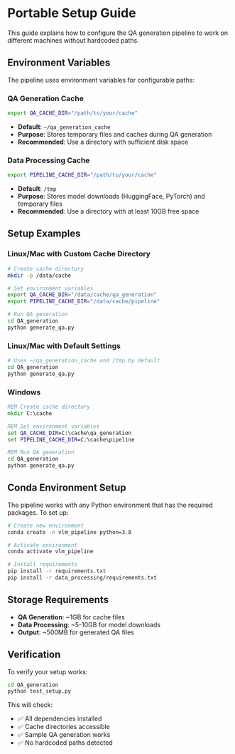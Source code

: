 # Portable Setup Guide

This guide explains how to configure the QA generation pipeline to work on different machines without hardcoded paths.

## Environment Variables

The pipeline uses environment variables for configurable paths:

### QA Generation Cache
```bash
export QA_CACHE_DIR="/path/to/your/cache"
```
- **Default**: `~/qa_generation_cache`
- **Purpose**: Stores temporary files and caches during QA generation
- **Recommended**: Use a directory with sufficient disk space

### Data Processing Cache
```bash
export PIPELINE_CACHE_DIR="/path/to/your/cache"
```
- **Default**: `/tmp`
- **Purpose**: Stores model downloads (HuggingFace, PyTorch) and temporary files
- **Recommended**: Use a directory with at least 10GB free space

## Setup Examples

### Linux/Mac with Custom Cache Directory
```bash
# Create cache directory
mkdir -p /data/cache

# Set environment variables
export QA_CACHE_DIR="/data/cache/qa_generation"
export PIPELINE_CACHE_DIR="/data/cache/pipeline"

# Run QA generation
cd QA_generation
python generate_qa.py
```

### Linux/Mac with Default Settings
```bash
# Uses ~/qa_generation_cache and /tmp by default
cd QA_generation
python generate_qa.py
```

### Windows
```cmd
REM Create cache directory
mkdir C:\cache

REM Set environment variables
set QA_CACHE_DIR=C:\cache\qa_generation
set PIPELINE_CACHE_DIR=C:\cache\pipeline

REM Run QA generation
cd QA_generation
python generate_qa.py
```

## Conda Environment Setup

The pipeline works with any Python environment that has the required packages. To set up:

```bash
# Create new environment
conda create -n vlm_pipeline python=3.8

# Activate environment
conda activate vlm_pipeline

# Install requirements
pip install -r requirements.txt
pip install -r data_processing/requirements.txt
```

## Storage Requirements

- **QA Generation**: ~1GB for cache files
- **Data Processing**: ~5-10GB for model downloads
- **Output**: ~500MB for generated QA files

## Verification

To verify your setup works:

```bash
cd QA_generation
python test_setup.py
```

This will check:
- ✅ All dependencies installed
- ✅ Cache directories accessible
- ✅ Sample QA generation works
- ✅ No hardcoded paths detected